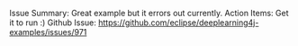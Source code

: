 Issue Summary: Great example but it errors out currently.
Action Items: Get it to run :)
Github Issue: https://github.com/eclipse/deeplearning4j-examples/issues/971
